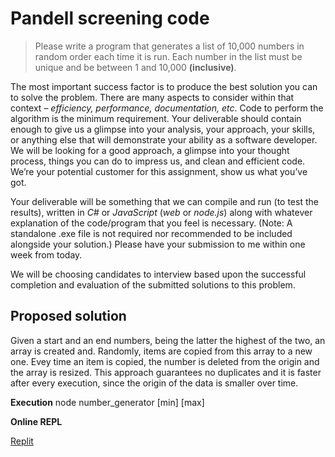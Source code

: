 # Pandell screening code

> Please write a program that generates a list of 10,000 numbers in random order each time it is run. Each number in the list must be unique and be between 1 and 10,000 **(inclusive)**.

The most important success factor is to produce the best solution you can to solve the problem. There are many aspects to consider within that context – *efficiency, performance, documentation, etc*. Code to perform the algorithm is the minimum requirement. 
Your deliverable should contain enough to give us a glimpse into your analysis, your approach, your skills, or anything else that will demonstrate your ability as a software developer. 
We will be looking for a good approach, a glimpse into your thought process, things you can do to impress us, and clean and efficient code. We’re your potential customer for this assignment, show us what you’ve got.

Your deliverable will be something that we can compile and run (to test the results), written in *C#* or *JavaScript* (*web* or *node.js*) along with whatever explanation of the code/program that you feel is necessary. 
(Note: A standalone .exe file is not required nor recommended to be included alongside your solution.) 
Please have your submission to me within one week from today.

We will be choosing candidates to interview based upon the successful completion and evaluation of the submitted solutions to this problem.

## Proposed solution
Given a start and an end numbers, being the latter the highest of the two, an array is created and. Randomly, items are copied from this array to a new one. Evey time an item is copied, the number is deleted from the origin and the array is resized.
This approach guarantees no duplicates and it is faster after every execution, since the origin of the data is smaller over time.

**Execution** 
node number_generator [min] [max]

**Online REPL**

[Replit](https://replit.com/@tbalmeida/InfantilePassionateTelecommunications#index.js)

